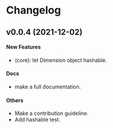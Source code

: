 # Changelog

## v0.0.4 (2021-12-02)

#### New Features

* (core): let Dimension object hashable.
#### Docs

* make a full documentation.
#### Others

* Make a contribution guideline.
* Add hashable test.
